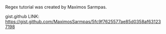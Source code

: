 Regex tutorial was created by Maximos Sarmpas.

gist.github LINK: https://gist.github.com/MaximosSarmpas/5fc9f7625577ae85d0358af631237198
